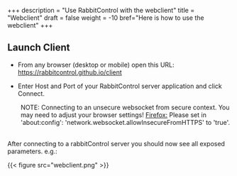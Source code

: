 +++
description = "Use RabbitControl with the webclient"
title = "Webclient"
draft = false
weight = -10
bref="Here is how to use the webclient"
+++

## Launch Client  
- From any browser (desktop or mobile) open this URL:
https://rabbitcontrol.github.io/client

- Enter Host and Port of your RabbitControl server application and click Connect.

<div style="margin-left: 30px;">
NOTE: Connecting to an unsecure websocket from secure context.  
You may need to adjust your browser settings!  
<u>Firefox:</u>  
Please set in 'about:config': 'network.websocket.allowInsecureFromHTTPS' to 'true'.
</div>
<br>

After connecting to a rabbitControl server you should now see all exposed parameters. e.g.:

{{< figure src="webclient.png" >}}
